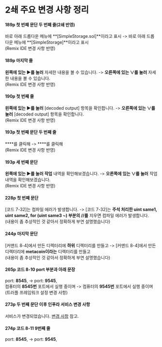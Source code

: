 # 2쇄 주요 변경 사항 정리

#### 189p 첫 번째 문단 두 번째 줄(2쇄 반영)
바로 아래 드롭다운 메뉴에 **[SimpleStorage.sol]**이라고 표시 -> 바로 아래 드롭다운 메뉴에 **[SimpleStorage]**이라고 표시  
(Remix IDE 변경 사항 반영)

#### 189p 마지막 줄
**왼쪽에 있는 ▶를 눌러** 자세한 내용을 볼 수 있습니다. -> **오른쪽에 있는 ∨를 눌러** 자세한 내용을 볼 수 있습니다.  
(Remix IDE 변경 사항 반영)

#### 190p 첫 번째 줄
**왼쪽에 있는 ▶를 눌러** [decoded output] 항목을 확인합니다. -> **오른쪽에 있는 ∨를 눌러** [decoded output] 항목을 확인합니다.  
(Remix IDE 변경 사항 반영)

#### 193p 첫 번째 문단 두 번째 줄
**<storageOwner>**를 클릭해 -> **<owner>**를 클릭해  
(Remix IDE 변경 사항 반영)

#### 193p 세 번째 문단
**왼쪽에 있는 ▶를 눌러 작업** 내역을 확인해보겠습니다. -> **오른쪽에 있는 ∨를 눌러** 작업 내역을 확인해보겠습니다.  
(Remix IDE 변경 사항 반영)

#### 228p 첫 번째 문단
[코드 7-32]는 컴파일 에러가 발생합니다. -> [코드 7-32]는 **주석 처리한 uint same1, uint same2, for (uint same3 ~) 부분의 //를** 지우면 컴파일 에러가 발생합니다.  
(내용이 좀 추상적인 것 같아서 정확하게 부연 설명했습니다)

#### 244p 마지막 문단
[커맨드 8-4]에서 만든 디렉터리에 **하위** 디렉터리를 만들고 -> [커맨드 8-4]에서 만든 디렉터리에 **metacoin이라는** 디렉터리를 만들고  
(내용이 좀 추상적인 것 같아서 정확하게 부연 설명했습니다)

#### 265p 코드 8-10 port 부분과 아래 문장
port: **8545**, -> port: **9545**,  
컴퓨터의 **8545번** 포트에서 실행 중이며 -> 컴퓨터의 **9545번** 포트에서 실행 중이며  
(트러플 프레임워크 설정 변경 사항)

#### 273p 두 번째 문단 이후 인푸라 서비스 변경 사항
서비스가 변경되었습니다. [변경 사항](change273_274.md) 참고.

#### 274p 코드 8-11 9번째 줄
port: **8545**, -> port: **9545**,